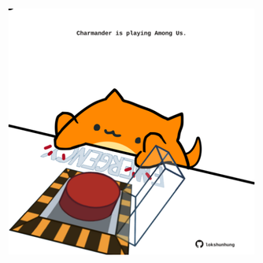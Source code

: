 <!-- built at 19/07/2021, 10:01:50 UTC -->
<p align="center">
  <img width="500" height="500" src="./ReadmeImage.svg">
</p>
